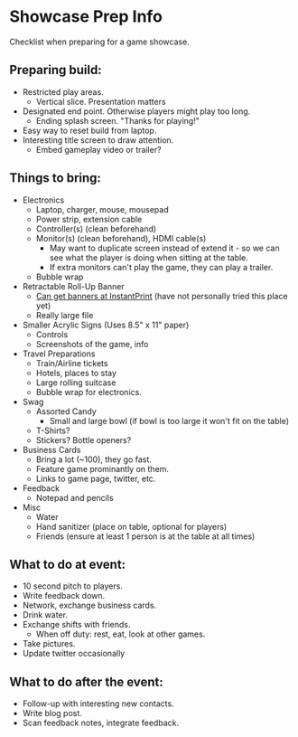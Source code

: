 # Showcase Prep Info

Checklist when preparing for a game showcase.

## Preparing build:

* Restricted play areas.
  * Vertical slice.  Presentation matters
* Designated end point.  Otherwise players might play too long.
  * Ending splash screen.  "Thanks for playing!"
* Easy way to reset build from laptop.
* Interesting title screen to draw attention.
  * Embed gameplay video or trailer?

## Things to bring:

* Electronics
  * Laptop, charger, mouse, mousepad
  * Power strip, extension cable
  * Controller(s) (clean beforehand)
  * Monitor(s) (clean beforehand), HDMI cable(s)
    * May want to duplicate screen instead of extend it - so we can see what the player is doing when sitting at the table.
    * If extra monitors can't play the game, they can play a trailer.
  * Bubble wrap
* Retractable Roll-Up Banner
  * [Can get banners at InstantPrint](https://www.instantprinting.com/retractable-banners) (have not personally tried this place yet)
  * Really large file
* Smaller Acrylic Signs (Uses 8.5" x 11" paper)
  * Controls
  * Screenshots of the game, info
* Travel Preparations
  * Train/Airline tickets
  * Hotels, places to stay
  * Large rolling suitcase
  * Bubble wrap for electronics.
* Swag
  * Assorted Candy
    * Small and large bowl (if bowl is too large it won't fit on the table)
  * T-Shirts?
  * Stickers?  Bottle openers?
* Business Cards
  * Bring a lot (~100), they go fast.
  * Feature game prominantly on them. 
  * Links to game page, twitter, etc.
* Feedback
  * Notepad and pencils
* Misc
  * Water
  * Hand sanitizer (place on table, optional for players)
  * Friends (ensure at least 1 person is at the table at all times)

## What to do at event:

* 10 second pitch to players.
* Write feedback down.
* Network, exchange business cards.
* Drink water.
* Exchange shifts with friends.
  * When off duty: rest, eat, look at other games.
* Take pictures.
* Update twitter occasionally

## What to do after the event:

* Follow-up with interesting new contacts.
* Write blog post.
* Scan feedback notes, integrate feedback.

